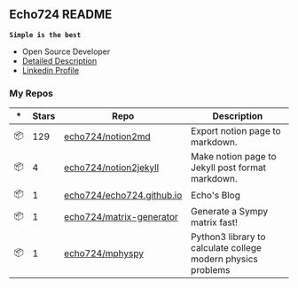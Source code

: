 ## Echo724 README

<code>**Simple is the best**</code>


- Open Source Developer
- [Detailed Description](https://www.notion.so/echo724/Eunchan-Cho-Software-Developer-0e07602f35144f2c958fb3f233013de2)
- [Linkedin Profile](https://www.linkedin.com/in/eunchan-cho-382001184)

### My Repos

|*|Stars|Repo|Description|
|---|---|---|---|
| 📦 | 129 | [echo724/notion2md](https://github.com/echo724/notion2md) | Export notion page to markdown. |
| 📦 | 4 | [echo724/notion2jekyll](https://github.com/echo724/notion2jekyll) | Make notion page to Jekyll post format markdown. |
| 📦 | 1 | [echo724/echo724.github.io](https://github.com/echo724/echo724.github.io) | Echo's Blog |
| 📦 | 1 | [echo724/matrix-generator](https://github.com/echo724/matrix-generator) | Generate a Sympy matrix fast! |
| 📦 | 1 | [echo724/mphyspy](https://github.com/echo724/mphyspy) | Python3 library to calculate college modern physics problems |

